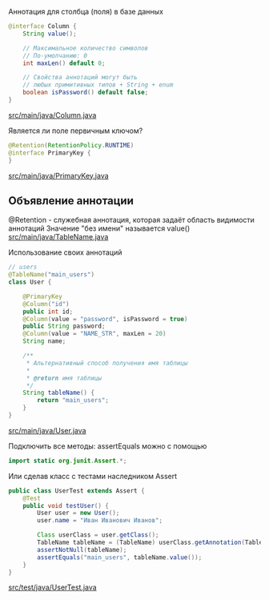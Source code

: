 <!-- doc.py -->

Аннотация для столбца (поля) в базе данных
``` java
@interface Column {
    String value();

    // Максимальное количество символов
    // По-умолчанию: 0
    int maxLen() default 0;

    // Свойства аннотаций могут быть
    // любых примитивных типов + String + enum
    boolean isPassword() default false;
}
```

[src/main/java/Column.java](src/main/java/Column.java)

Является ли поле первичным ключом?
``` java
@Retention(RetentionPolicy.RUNTIME)
@interface PrimaryKey {
}
```

[src/main/java/PrimaryKey.java](src/main/java/PrimaryKey.java)

Объявление аннотации
--------------------
@Retention - служебная аннотация, которая
задаёт область видимости аннотаций
Значение "без имени" называется value()
[src/main/java/TableName.java](src/main/java/TableName.java)

Использование своих аннотаций
``` java
// users
@TableName("main_users")
class User {

    @PrimaryKey
    @Column("id")
    public int id;
    @Column(value = "password", isPassword = true)
    public String password;
    @Column(value = "NAME_STR", maxLen = 20)
    String name;

    /**
     * Альтернативный способ получения имя таблицы
     *
     * @return имя таблицы
     */
    String tableName() {
        return "main_users";
    }
}
```

[src/main/java/User.java](src/main/java/User.java)

Подключить все методы: assertEquals можно с помощью
``` java
import static org.junit.Assert.*;
```
Или сделав класс с тестами наследником Assert
``` java
public class UserTest extends Assert {
    @Test
    public void testUser() {
        User user = new User();
        user.name = "Иван Иванович Иванов";

        Class userClass = user.getClass();
        TableName tableName = (TableName) userClass.getAnnotation(TableName.class);
        assertNotNull(tableName);
        assertEquals("main_users", tableName.value());
    }
}
```

[src/test/java/UserTest.java](src/test/java/UserTest.java)

